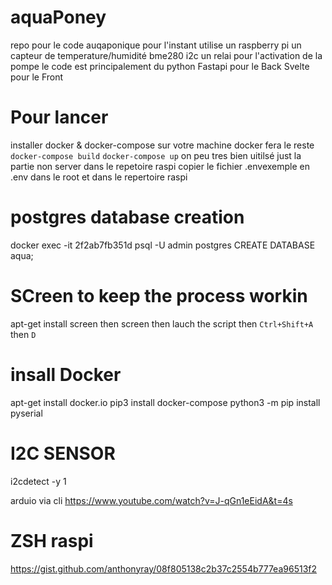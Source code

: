# aquaPoney


repo pour le code auqaponique
pour l'instant utilise un raspberry pi
un capteur de temperature/humidité bme280 i2c
un relai pour l'activation de la pompe
le code est principalement du python
Fastapi pour le Back
Svelte pour le Front


# Pour lancer
installer docker & docker-compose sur votre machine docker fera le reste
`docker-compose build`
`docker-compose up`
on peu tres bien uitilsé just la partie non server dans le repetoire raspi
copier le fichier
.envexemple en .env
dans le root et dans le repertoire raspi


# postgres database creation
docker exec -it  2f2ab7fb351d psql -U admin postgres
CREATE DATABASE aqua;


# SCreen to keep the process workin

apt-get install screen
then screen
then lauch the script
then
`Ctrl+Shift+A` then `D`

# insall Docker
apt-get install docker.io
pip3 install docker-compose
python3 -m pip install pyserial


# I2C SENSOR

i2cdetect -y 1

arduio via cli
https://www.youtube.com/watch?v=J-qGn1eEidA&t=4s

# ZSH raspi

https://gist.github.com/anthonyray/08f805138c2b37c2554b777ea96513f2
